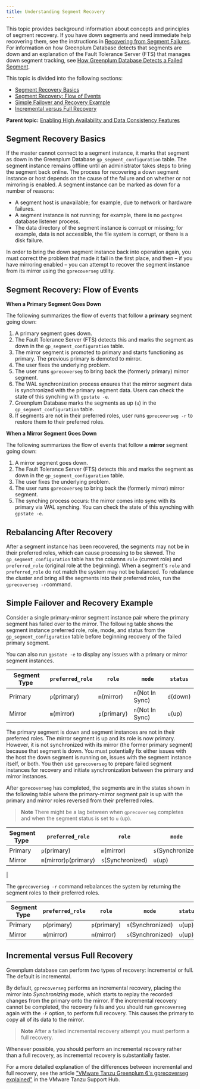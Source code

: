 ```yaml
---
title: Understanding Segment Recovery 
---
```


This topic provides background information about concepts and principles of segment recovery. If you have down segments and need immediate help recovering them, see the instructions in [Recovering from Segment Failures](g-recovering-from-segment-failures.html). For information on how Greenplum Database detects that segments are down and an explanation of the Fault Tolerance Server \(FTS\) that manages down segment tracking, see [How Greenplum Database Detects a Failed Segment](g-detecting-a-failed-segment.html).

This topic is divided into the following sections:

-   [Segment Recovery Basics](#recovery_basics)
-   [Segment Recovery: Flow of Events](#flow_of_events)
-   [Simple Failover and Recovery Example](#simple_example)
-   [Incremental versus Full Recovery](#incremental_vs_full)

**Parent topic:** [Enabling High Availability and Data Consistency Features](../../highavail/topics/g-enabling-high-availability-features.html)

## <a id="recovery_basics"></a>Segment Recovery Basics 

If the master cannot connect to a segment instance, it marks that segment as down in the Greenplum Database `gp_segment_configuration` table. The segment instance remains offline until an administrator takes steps to bring the segment back online. The process for recovering a down segment instance or host depends on the cause of the failure and on whether or not mirroring is enabled. A segment instance can be marked as down for a number of reasons:

-   A segment host is unavailable; for example, due to network or hardware failures.
-   A segment instance is not running; for example, there is no `postgres` database listener process.
-   The data directory of the segment instance is corrupt or missing; for example, data is not accessible, the file system is corrupt, or there is a disk failure.

In order to bring the down segment instance back into operation again, you must correct the problem that made it fail in the first place, and then – if you have mirroring enabled – you can attempt to recover the segment instance from its mirror using the `gprecoverseg` utility.

## <a id="flow_of_events"></a>Segment Recovery: Flow of Events 

**When a Primary Segment Goes Down**

The following summarizes the flow of events that follow a **primary** segment going down:

1.  A primary segment goes down.
2.  The Fault Tolerance Server \(FTS\) detects this and marks the segment as down in the `gp_segment_configuration` table.
3.  The mirror segment is promoted to primary and starts functioning as primary. The previous primary is demoted to mirror.
4.  The user fixes the underlying problem.
5.  The user runs `gprecoverseg` to bring back the \(formerly primary\) mirror segment.
6.  The WAL synchronization process ensures that the mirror segment data is synchronized with the primary segment data. Users can check the state of this synching with `gpstate -e`.
7.  Greenplum Database marks the segments as up \(`u`\) in the `gp_segment_configuration` table.
8.  If segments are not in their preferred roles, user runs `gprecoverseg -r` to restore them to their preferred roles.

**When a Mirror Segment Goes Down**

The following summarizes the flow of events that follow a **mirror** segment going down:

1.  A mirror segment goes down.
2.  The Fault Tolerance Server \(FTS\) detects this and marks the segment as down in the `gp_segment_configuration` table.
3.  The user fixes the underlying problem.
4.  The user runs `gprecoverseg` to bring back the \(formerly mirror\) mirror segment.
5.  The synching process occurs: the mirror comes into sync with its primary via WAL synching. You can check the state of this synching with `gpstate -e`.

## <a id="rebalancing"></a>Rebalancing After Recovery 

After a segment instance has been recovered, the segments may not be in their preferred roles, which can cause processing to be skewed. The `gp_segment_configuration` table has the columns `role` \(current role\) and `preferred_role` \(original role at the beginning\). When a segment's `role` and `preferred_role` do not match the system may not be balanced. To rebalance the cluster and bring all the segments into their preferred roles, run the `gprecoverseg -r`command.

## <a id="simple_example"></a>Simple Failover and Recovery Example 

Consider a single primary-mirror segment instance pair where the primary segment has failed over to the mirror. The following table shows the segment instance preferred role, role, mode, and status from the `gp_segment_configuration` table before beginning recovery of the failed primary segment.

You can also run `gpstate -e` to display any issues with a primary or mirror segment instances.

| Segment Type |`preferred_role`|`role`|`mode`|`status`|
|--------------|----------------|------|------|--------|
|Primary|`p`\(primary\)|`m`\(mirror\)|`n`\(Not In Sync\)|`d`\(down\)|
|Mirror|`m`\(mirror\)|`p`\(primary\)|`n`\(Not In Sync\)|`u`\(up\)|

The primary segment is down and segment instances are not in their preferred roles. The mirror segment is up and its role is now primary. However, it is not synchronized with its mirror \(the former primary segment\) because that segment is down. You must potentially fix either issues with the host the down segment is running on, issues with the segment instance itself, or both. You then use `gprecoverseg` to prepare failed segment instances for recovery and initiate synchronization between the primary and mirror instances.

After `gprecoverseg` has completed, the segments are in the states shown in the following table where the primary-mirror segment pair is up with the primary and mirror roles reversed from their preferred roles.

> **Note** There might be a lag between when `gprecoverseg` completes and when the segment status is set to `u` \(up\).

| Segment Type |`preferred_role`|`role`|`mode`|`status`|
|--------------|----------------|------|------|--------|
|Primary|`p`\(primary\)|`m`\(mirror\)|`s`\(Synchronized\)|`u`\(up\)|
|Mirror|`m`\(mirror\)`p`\(primary\)|`s`\(Synchronized\)|`u`\(up\)

|

The `gprecoverseg -r` command rebalances the system by returning the segment roles to their preferred roles.

| Segment Type |`preferred_role`|`role`|`mode`|`status`|
|--------------|----------------|------|------|--------|
|Primary|`p`\(primary\)|`p`\(primary\)|`s`\(Synchronized\)|`u`\(up\)|
|Mirror|`m`\(mirror\)|`m`\(mirror\)|`s`\(Synchronized\)|`u`\(up\)|

## <a id="incremental_vs_full"></a>Incremental versus Full Recovery 

Greenplum database can perform two types of recovery: incremental or full. The default is incremental.

By default, `gprecoverseg` performs an incremental recovery, placing the mirror into *Synchronizing* mode, which starts to replay the recorded changes from the primary onto the mirror. If the incremental recovery cannot be completed, the recovery fails and you should run `gprecoverseg` again with the `-F` option, to perform full recovery. This causes the primary to copy all of its data to the mirror.

> **Note** After a failed incremental recovery attempt you must perform a full recovery.

Whenever possible, you should perform an incremental recovery rather than a full recovery, as incremental recovery is substantially faster.

For a more detailed explanation of the differences between incremental and full recovery, see the article ["VMware Tanzu Greenplum 6's gprecoverseg explained"](https://community.pivotal.io/s/article/5004y00001YA9fI1617805667833?language=en_US) in the VMware Tanzu Support Hub.

